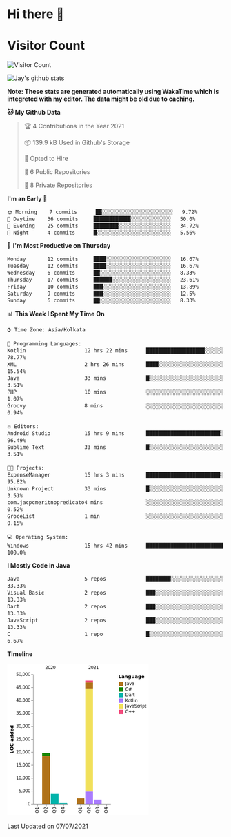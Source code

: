 # Hi there 👋 

# Visitor Count
![Visitor Count](https://profile-counter.glitch.me/jay-buddhdev/count.svg)

![Jay's github stats](https://github-readme-stats.vercel.app/api?username=jay-buddhdev&show_icons=true&theme=chartreuse-dark)

**Note: These stats are generated automatically using WakaTime which is integreted with my editor. The data might be old due to caching.**

<!--START_SECTION:waka-->
**🐱 My Github Data** 

> 🏆 4 Contributions in the Year 2021
 > 
> 📦 139.9 kB Used in Github's Storage 
 > 
> 💼 Opted to Hire
 > 
> 📜 6 Public Repositories 
 > 
> 🔑 8 Private Repositories  
 > 
**I'm an Early 🐤** 

```text
🌞 Morning    7 commits      ██░░░░░░░░░░░░░░░░░░░░░░░   9.72% 
🌆 Daytime    36 commits     ████████████░░░░░░░░░░░░░   50.0% 
🌃 Evening    25 commits     ████████░░░░░░░░░░░░░░░░░   34.72% 
🌙 Night      4 commits      █░░░░░░░░░░░░░░░░░░░░░░░░   5.56%

```
📅 **I'm Most Productive on Thursday** 

```text
Monday       12 commits     ████░░░░░░░░░░░░░░░░░░░░░   16.67% 
Tuesday      12 commits     ████░░░░░░░░░░░░░░░░░░░░░   16.67% 
Wednesday    6 commits      ██░░░░░░░░░░░░░░░░░░░░░░░   8.33% 
Thursday     17 commits     ██████░░░░░░░░░░░░░░░░░░░   23.61% 
Friday       10 commits     ███░░░░░░░░░░░░░░░░░░░░░░   13.89% 
Saturday     9 commits      ███░░░░░░░░░░░░░░░░░░░░░░   12.5% 
Sunday       6 commits      ██░░░░░░░░░░░░░░░░░░░░░░░   8.33%

```


📊 **This Week I Spent My Time On** 

```text
⌚︎ Time Zone: Asia/Kolkata

💬 Programming Languages: 
Kotlin                   12 hrs 22 mins      ███████████████████░░░░░░   78.77% 
XML                      2 hrs 26 mins       ████░░░░░░░░░░░░░░░░░░░░░   15.54% 
Java                     33 mins             █░░░░░░░░░░░░░░░░░░░░░░░░   3.51% 
PHP                      10 mins             ░░░░░░░░░░░░░░░░░░░░░░░░░   1.07% 
Groovy                   8 mins              ░░░░░░░░░░░░░░░░░░░░░░░░░   0.94%

🔥 Editors: 
Android Studio           15 hrs 9 mins       ████████████████████████░   96.49% 
Sublime Text             33 mins             █░░░░░░░░░░░░░░░░░░░░░░░░   3.51%

🐱‍💻 Projects: 
ExpenseManager           15 hrs 3 mins       ████████████████████████░   95.82% 
Unknown Project          33 mins             █░░░░░░░░░░░░░░░░░░░░░░░░   3.51% 
com.jacpcmeritnopredicato4 mins              ░░░░░░░░░░░░░░░░░░░░░░░░░   0.52% 
GroceList                1 min               ░░░░░░░░░░░░░░░░░░░░░░░░░   0.15%

💻 Operating System: 
Windows                  15 hrs 42 mins      █████████████████████████   100.0%

```

**I Mostly Code in Java** 

```text
Java                     5 repos             ████████░░░░░░░░░░░░░░░░░   33.33% 
Visual Basic             2 repos             ███░░░░░░░░░░░░░░░░░░░░░░   13.33% 
Dart                     2 repos             ███░░░░░░░░░░░░░░░░░░░░░░   13.33% 
JavaScript               2 repos             ███░░░░░░░░░░░░░░░░░░░░░░   13.33% 
C                        1 repo              █░░░░░░░░░░░░░░░░░░░░░░░░   6.67%

```


**Timeline**

![Chart not found](https://raw.githubusercontent.com/jay-buddhdev/jay-buddhdev/master/charts/bar_graph.png) 


 Last Updated on 07/07/2021
<!--END_SECTION:waka-->


